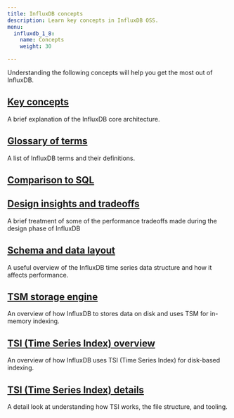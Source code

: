 ```yaml
---
title: InfluxDB concepts
description: Learn key concepts in InfluxDB OSS.
menu:
  influxdb_1_8:
    name: Concepts
    weight: 30

---
```


Understanding the following concepts will help you get the most out of InfluxDB.

## [Key concepts](/influxdb/v1.8/concepts/key_concepts/)

A brief explanation of the InfluxDB core architecture.

## [Glossary of terms](/influxdb/v1.8/concepts/glossary/)

A list of InfluxDB terms and their definitions.

## [Comparison to SQL](/influxdb/v1.8/concepts/crosswalk/)

## [Design insights and tradeoffs](/influxdb/v1.8/concepts/insights_tradeoffs/)

A brief treatment of some of the performance tradeoffs made during the design phase of InfluxDB

## [Schema and data layout](/influxdb/v1.8/concepts/schema_and_data_layout/)

A useful overview of the InfluxDB time series data structure and how it affects performance.

## [TSM storage engine](/influxdb/v1.8/concepts/storage_engine/)

An overview of how InfluxDB to stores data on disk and uses TSM for in-memory indexing.

## [TSI (Time Series Index) overview](/influxdb/v1.8/concepts/time-series-index/)

An overview of how InfluxDB uses TSI (Time Series Index) for disk-based indexing.

## [TSI (Time Series Index) details](/influxdb/v1.8/concepts/tsi-details/)

A detail look at understanding how TSI works, the file structure, and tooling.
